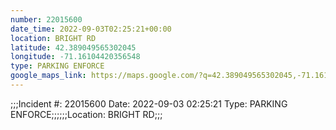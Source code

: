 ```yaml
---
number: 22015600
date_time: 2022-09-03T02:25:21+00:00
location: BRIGHT RD
latitude: 42.389049565302045
longitude: -71.16104420356548
type: PARKING ENFORCE
google_maps_link: https://maps.google.com/?q=42.389049565302045,-71.16104420356548
---
```


;;;Incident #: 22015600   Date: 2022-09-03 02:25:21    Type: PARKING ENFORCE;;;;;;Location: BRIGHT RD;;;
